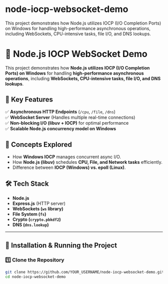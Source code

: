 # node-iocp-websocket-demo
This project demonstrates how Node.js utilizes IOCP (I/O Completion Ports) on Windows for handling high-performance asynchronous operations, including WebSockets, CPU-intensive tasks, file I/O, and DNS lookups.

# 🚀 Node.js IOCP WebSocket Demo

This project demonstrates how **Node.js utilizes IOCP (I/O Completion Ports) on Windows** for handling **high-performance asynchronous operations**, including **WebSockets, CPU-intensive tasks, file I/O, and DNS lookups**.

## 📌 Key Features
✅ **Asynchronous HTTP Endpoints** (`/cpu`, `/file`, `/dns`)  
✅ **WebSocket Server** (Handles multiple real-time connections)  
✅ **Non-blocking I/O (libuv + IOCP)** for optimal performance  
✅ **Scalable Node.js concurrency model on Windows**  

## 🎯 Concepts Explored
- How **Windows IOCP** manages concurrent async I/O.
- How **Node.js (libuv)** schedules **CPU, File, and Network tasks** efficiently.
- Difference between **IOCP (Windows) vs. epoll (Linux)**.

## 🛠 Tech Stack
- **Node.js**
- **Express.js** (HTTP server)
- **WebSockets (`ws` library)**
- **File System (`fs`)**
- **Crypto (`crypto.pbkdf2`)**
- **DNS (`dns.lookup`)**

---

## 🚀 Installation & Running the Project

### **1️⃣ Clone the Repository**
```sh
git clone https://github.com/YOUR_USERNAME/node-iocp-websocket-demo.git
cd node-iocp-websocket-demo
